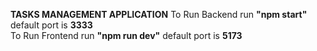 **TASKS MANAGEMENT APPLICATION**
To Run Backend run **"npm start"** default port is **3333**  
To Run Frontend run **"npm run dev"** default port is **5173**
